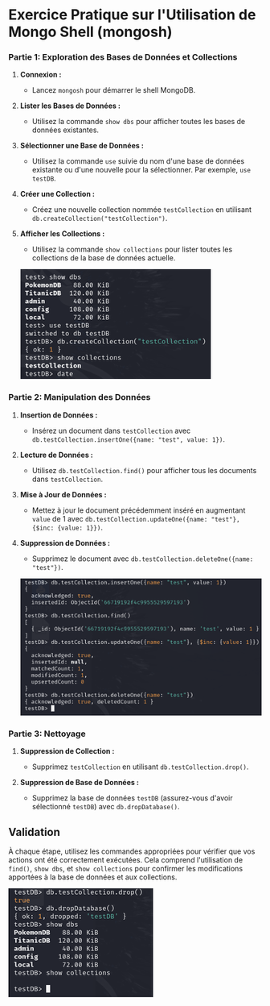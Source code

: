 # Exercice Pratique sur l'Utilisation de Mongo Shell (mongosh)

### Partie 1: Exploration des Bases de Données et Collections

1. **Connexion :** 
   - Lancez `mongosh` pour démarrer le shell MongoDB.

2. **Lister les Bases de Données :**
   - Utilisez la commande `show dbs` pour afficher toutes les bases de données existantes.

3. **Sélectionner une Base de Données :**
   - Utilisez la commande `use` suivie du nom d'une base de données existante ou d'une nouvelle pour la sélectionner. Par exemple, `use testDB`.

4. **Créer une Collection :**
   - Créez une nouvelle collection nommée `testCollection` en utilisant `db.createCollection("testCollection")`.

5. **Afficher les Collections :**
   - Utilisez la commande `show collections` pour lister toutes les collections de la base de données actuelle.

   ![Exo 1](images/UsingExo1.PNG) 

### Partie 2: Manipulation des Données

1. **Insertion de Données :**
   - Insérez un document dans `testCollection` avec `db.testCollection.insertOne({name: "test", value: 1})`.

2. **Lecture de Données :**
   - Utilisez `db.testCollection.find()` pour afficher tous les documents dans `testCollection`.

3. **Mise à Jour de Données :**
   - Mettez à jour le document précédemment inséré en augmentant `value` de 1 avec `db.testCollection.updateOne({name: "test"}, {$inc: {value: 1}})`.

4. **Suppression de Données :**
   - Supprimez le document avec `db.testCollection.deleteOne({name: "test"})`.

   ![Exo 2](images/UsingExo2.PNG)

### Partie 3: Nettoyage

1. **Suppression de Collection :**
   - Supprimez `testCollection` en utilisant `db.testCollection.drop()`.

2. **Suppression de Base de Données :**
   - Supprimez la base de données `testDB` (assurez-vous d'avoir sélectionné `testDB`) avec `db.dropDatabase()`.

## Validation

À chaque étape, utilisez les commandes appropriées pour vérifier que vos actions ont été correctement exécutées. Cela comprend l'utilisation de `find()`, `show dbs`, et `show collections` pour confirmer les modifications apportées à la base de données et aux collections.

![Exo 3](images/UsingExo3.PNG)